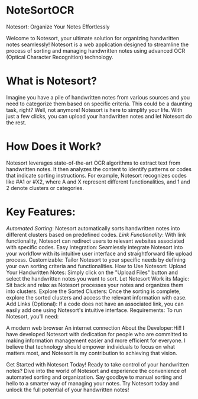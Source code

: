 # NoteSortOCR

Notesort: Organize Your Notes Effortlessly

Welcome to Notesort, your ultimate solution for organizing handwritten notes seamlessly! Notesort is a web application designed to streamline the process of sorting and managing handwritten notes using advanced OCR (Optical Character Recognition) technology.

<h1>What is Notesort?</h1>
Imagine you have a pile of handwritten notes from various sources and you need to categorize them based on specific criteria. This could be a daunting task, right? Well, not anymore! Notesort is here to simplify your life. With just a few clicks, you can upload your handwritten notes and let Notesort do the rest.

<h1 style:color='red'>How Does it Work?</h1>
Notesort leverages state-of-the-art OCR algorithms to extract text from handwritten notes. It then analyzes the content to identify patterns or codes that indicate sorting instructions. For example, Notesort recognizes codes like #A1 or #X2, where A and X represent different functionalities, and 1 and 2 denote clusters or categories.

<h1>Key Features:</h1>
</break>
<i>Automated Sorting</i>: Notesort automatically sorts handwritten notes into different clusters based on predefined codes.
<break>
<i>Link Functionality</i>: With link functionality, Notesort can redirect users to relevant websites associated with specific codes.
Easy Integration: Seamlessly integrate Notesort into your workflow with its intuitive user interface and straightforward file upload process.
Customizable: Tailor Notesort to your specific needs by defining your own sorting criteria and functionalities.
How to Use Notesort:
Upload Your Handwritten Notes: Simply click on the "Upload Files" button and select the handwritten notes you want to sort.
Let Notesort Work its Magic: Sit back and relax as Notesort processes your notes and organizes them into clusters.
Explore the Sorted Clusters: Once the sorting is complete, explore the sorted clusters and access the relevant information with ease.
Add Links (Optional): If a code does not have an associated link, you can easily add one using Notesort's intuitive interface.
Requirements:
To run Notesort, you'll need:

A modern web browser
An internet connection
About the Developer:Hi!!
I have developed Notesort with dedication for people who are committed to making information management easier and more efficient for everyone. I believe that technology should empower individuals to focus on what matters most, and Notesort is my contribution to achieving that vision.

Get Started with Notesort Today!
Ready to take control of your handwritten notes? Dive into the world of Notesort and experience the convenience of automated sorting and organization. Say goodbye to manual sorting and hello to a smarter way of managing your notes. Try Notesort today and unlock the full potential of your handwritten notes!
